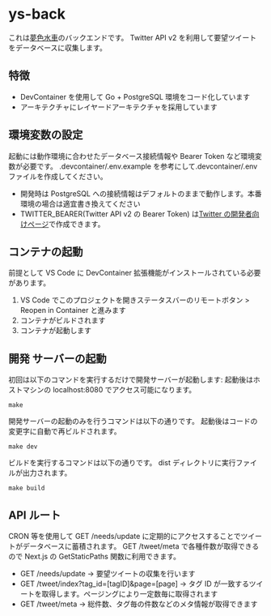 # ys-back

これは[夢色水車](https://ys.7oh.dev/)のバックエンドです。
Twitter API v2 を利用して要望ツイートをデータベースに収集します。

## 特徴

- DevContainer を使用して Go + PostgreSQL 環境をコード化しています
- アーキテクチャにレイヤードアーキテクチャを採用しています

## 環境変数の設定

起動には動作環境に合わせたデータベース接続情報や Bearer Token など環境変数が必要です。
.devcontainer/.env.example を参考にして.devcontainer/.env ファイルを作成してください。

- 開発時は PostgreSQL への接続情報はデフォルトのままで動作します。本番環境の場合は適宜書き換えてください
- TWITTER_BEARER(Twitter API v2 の Bearer Token) は[Twitter の開発者向けページ](https://developer.twitter.com/en/apps)で作成できます。

## コンテナの起動

前提として VS Code に DevContainer 拡張機能がインストールされている必要があります。

1. VS Code でこのプロジェクトを開きステータスバーのリモートボタン > Reopen in Container と進みます
2. コンテナがビルドされます
3. コンテナが起動します

## 開発 サーバーの起動

初回は以下のコマンドを実行するだけで開発サーバーが起動します:
起動後はホストマシンの localhost:8080 でアクセス可能になります。

```
make
```

開発サーバーの起動のみを行うコマンドは以下の通りです。
起動後はコードの変更字に自動で再ビルドされます。

```
make dev
```

ビルドを実行するコマンドは以下の通りです。
dist ディレクトリに実行ファイルが出力されます。

```
make build
```

## API ルート

CRON 等を使用して GET /needs/update に定期的にアクセスすることでツイートがデータベースに蓄積されます。
GET /tweet/meta で各種件数が取得できるので Next.js の GetStaticPaths 関数に利用できます。

- GET /needs/update -> 要望ツイートの収集を行います
- GET /tweet/index?tag_id=[tagID]&page=[page] -> タグ ID が一致するツイートを取得します。ページングにより一定数毎に取得されます
- GET /tweet/meta -> 総件数、タグ毎の件数などのメタ情報が取得できます
